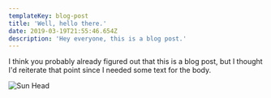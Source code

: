 ```yaml
---
templateKey: blog-post
title: 'Well, hello there.'
date: 2019-03-19T21:55:46.654Z
description: 'Hey everyone, this is a blog post.'
---
```

I think you probably already figured out that this is a blog post, but I thought I'd reiterate that point since I needed some text for the body.



![Sun Head](/img/sun-head.jpg)
